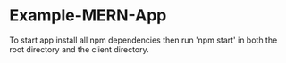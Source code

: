 # Example-MERN-App

To start app install all npm dependencies then run 'npm start' in both the root directory and the client directory.
